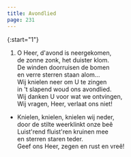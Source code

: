 ```yaml
---
title: Avondlied
page: 231
---  
```


{:start="1"}  
1.  O Heer, d'avond is neergekomen,  
de zonne zonk, het duister klom.  
De winden doorruisen de bomen  
en verre sterren staan alom...  
Wij knielen neer om U te zingen  
in 't slapend woud ons avondlied.  
Wij danken U voor wat we ontvingen,  
Wij vragen, Heer, verlaat ons niet!  


- Knielen, knielen, knielen wij neder,  
door de stilte weerklinkt onze beê  
Luist'rend fluist'ren kruinen mee  
en sterren staren teder.  
Geef ons Heer, zegen en rust en vreê!  